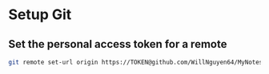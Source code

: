 
# Setup Git

## Set the personal access token for a remote
```bash
git remote set-url origin https://TOKEN@github.com/WillNguyen64/MyNotesV2.git
```
